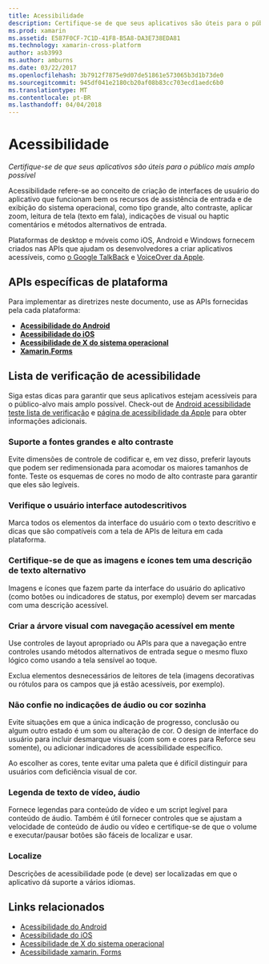 ```yaml
---
title: Acessibilidade
description: Certifique-se de que seus aplicativos são úteis para o público mais amplo possível
ms.prod: xamarin
ms.assetid: E587F0CF-7C1D-41F8-B5A8-DA3E738EDA81
ms.technology: xamarin-cross-platform
author: asb3993
ms.author: amburns
ms.date: 03/22/2017
ms.openlocfilehash: 3b7912f7875e9d07de51861e573065b3d1b73de0
ms.sourcegitcommit: 945df041e2180cb20af08b83cc703ecd1aedc6b0
ms.translationtype: MT
ms.contentlocale: pt-BR
ms.lasthandoff: 04/04/2018
---
```

# <a name="accessibility"></a>Acessibilidade

_Certifique-se de que seus aplicativos são úteis para o público mais amplo possível_

Acessibilidade refere-se ao conceito de criação de interfaces de usuário do aplicativo que funcionam bem os recursos de assistência de entrada e de exibição do sistema operacional, como tipo grande, alto contraste, aplicar zoom, leitura de tela (texto em fala), indicações de visual ou haptic comentários e métodos alternativos de entrada.

Plataformas de desktop e móveis como iOS, Android e Windows fornecem criados nas APIs que ajudam os desenvolvedores a criar aplicativos acessíveis, como [o Google TalkBack](https://play.google.com/store/apps/details?id=com.google.android.marvin.talkback) e [VoiceOver da Apple](http://www.apple.com/accessibility/ios/voiceover/).

## <a name="platform-specific-apis"></a>APIs específicas de plataforma

Para implementar as diretrizes neste documento, use as APIs fornecidas pela cada plataforma:

- [**Acessibilidade do Android**](~/android/app-fundamentals/accessibility.md)
- [**Acessibilidade do iOS**](~/ios/app-fundamentals/accessibility.md)
- [**Acessibilidade de X do sistema operacional**](~/mac/app-fundamentals/accessibility.md)
- [**Xamarin.Forms**](~/xamarin-forms/app-fundamentals/accessibility/index.md)

<a name="checklist" />

## <a name="accessibility-checklist"></a>Lista de verificação de acessibilidade

Siga estas dicas para garantir que seus aplicativos estejam acessíveis para o público-alvo mais amplo possível. Check-out de [Android acessibilidade teste lista de verificação](http://developer.android.com/training/accessibility/testing.html) e [página de acessibilidade da Apple](http://www.apple.com/accessibility/) para obter informações adicionais.

### <a name="support-large-fonts-and-high-contrast"></a>Suporte a fontes grandes e alto contraste

Evite dimensões de controle de codificar e, em vez disso, preferir layouts que podem ser redimensionada para acomodar os maiores tamanhos de fonte.
Teste os esquemas de cores no modo de alto contraste para garantir que eles são legíveis.

### <a name="make-the-user-interface-self-describing"></a>Verifique o usuário interface autodescritivos

Marca todos os elementos da interface do usuário com o texto descritivo e dicas que são compatíveis com a tela de APIs de leitura em cada plataforma.

### <a name="ensure-that-images-and-icons-have-an-alternate-text-description"></a>Certifique-se de que as imagens e ícones tem uma descrição de texto alternativo

Imagens e ícones que fazem parte da interface do usuário do aplicativo (como botões ou indicadores de status, por exemplo) devem ser marcadas com uma descrição acessível.

### <a name="design-the-visual-tree-with-accessible-navigation-in-mind"></a>Criar a árvore visual com navegação acessível em mente

Use controles de layout apropriado ou APIs para que a navegação entre controles usando métodos alternativos de entrada segue o mesmo fluxo lógico como usando a tela sensível ao toque.

Exclua elementos desnecessários de leitores de tela (imagens decorativas ou rótulos para os campos que já estão acessíveis, por exemplo).

### <a name="dont-rely-on-audio-or-color-cues-alone"></a>Não confie no indicações de áudio ou cor sozinha

Evite situações em que a única indicação de progresso, conclusão ou algum outro estado é um som ou alteração de cor. O design de interface do usuário para incluir desmarque visuais (com som e cores para Reforce seu somente), ou adicionar indicadores de acessibilidade específico.

Ao escolher as cores, tente evitar uma paleta que é difícil distinguir para usuários com deficiência visual de cor.

### <a name="captioning-for-video-text-for-audio"></a>Legenda de texto de vídeo, áudio

Fornece legendas para conteúdo de vídeo e um script legível para conteúdo de áudio. Também é útil fornecer controles que se ajustam a velocidade de conteúdo de áudio ou vídeo e certifique-se de que o volume e executar/pausar botões são fáceis de localizar e usar.

### <a name="localize"></a>Localize

Descrições de acessibilidade pode (e deve) ser localizadas em que o aplicativo dá suporte a vários idiomas.



## <a name="related-links"></a>Links relacionados

- [Acessibilidade do Android](~/android/app-fundamentals/accessibility.md)
- [Acessibilidade do iOS](~/ios/app-fundamentals/accessibility.md)
- [Acessibilidade de X do sistema operacional](~/mac/app-fundamentals/accessibility.md)
- [Acessibilidade xamarin. Forms](~/xamarin-forms/app-fundamentals/accessibility/index.md)
